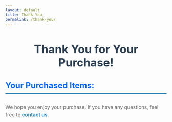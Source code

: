 ```yaml
---
layout: default
title: Thank You
permalink: /thank-you/
---
```


<div class="container">
  <h1>Thank You for Your Purchase!</h1>

  <h2>Your Purchased Items:</h2>
  <div id="purchased-items">
    <!-- Items will be dynamically populated here -->
  </div>

  <p>We hope you enjoy your purchase. If you have any questions, feel free to <a href="/contact/">contact us</a>.</p>
</div>

<style>
  /* General Styles for the Thank You Page */
  h1 {
    color: #2c3e50;
    text-align: center;
    font-size: 2.5em;
    margin-bottom: 20px;
  }

  h2 {
    color: #06f;
    border-bottom: 2px solid #2980b9;
    padding-bottom: 10px;
    margin-bottom: 30px;
    font-size: 1.8em;
  }

  #purchased-items {
    margin: 0;
    padding: 0;
  }

  .purchased-item {
    display: flex;
    align-items: center;
    padding: 15px;
    border-bottom: 1px solid #ddd;
    background-color: #f9f9f9;
    border-radius: 8px;
    margin-bottom: 15px;
  }

  .purchased-item:last-child {
    border-bottom: none;
  }

  .item-image {
    width: 120px;
    height: 120px;
    object-fit: cover;
    border-radius: 8px;
    margin-right: 20px;
    box-shadow: 0 2px 4px rgba(0, 0, 0, 0.1);
  }

  .item-details {
    flex: 1;
  }

  .item-details strong {
    font-size: 1.2em;
    color: #34495e;
  }

  .item-details p {
    margin: 5px 0;
    font-size: 1em;
    color: #555;
  }

  p {
    font-size: 1.1em;
    line-height: 1.6;
    color: #666;
  }

  a {
    color: #2980b9;
    text-decoration: none;
    font-weight: bold;
  }

  a:hover {
    text-decoration: underline;
  }

  @media (max-width: 768px) {
    .container {
      padding: 15px;
    }

    .purchased-item {
      flex-direction: column;
      align-items: flex-start;
    }

    .item-image {
      margin-bottom: 10px;
      width: 100%;
      max-width: 150px;
    }
  }
</style>

<script>
  // Retrieve purchased items from localStorage
  var purchasedItems = JSON.parse(localStorage.getItem('purchasedItems'));

  // Reference to the HTML container where purchased items will be displayed
  var purchasedItemsContainer = document.getElementById('purchased-items');

  // Check if purchased items exist
  if (purchasedItems && purchasedItems.length > 0) {
    purchasedItems.forEach(function(item) {
      // Create an element for each purchased item and append to the container
      var itemElement = document.createElement('div');
      itemElement.className = 'purchased-item';

      // Create image element
      var itemImage = document.createElement('img');
      itemImage.src = item.image; // Assuming image URL is stored in 'image'
      itemImage.alt = item.name;
      itemImage.className = 'item-image';

      // Create details element
      var itemDetails = document.createElement('div');
      itemDetails.className = 'item-details';
      itemDetails.innerHTML = `<strong>${item.name}</strong><br>
                               Price: $${item.price}<br>
                               Quantity: ${item.quantity}`;

      // Append image and details to item element
      itemElement.appendChild(itemImage);
      itemElement.appendChild(itemDetails);
      purchasedItemsContainer.appendChild(itemElement);
    });
  } else {
    purchasedItemsContainer.textContent = 'No items found.';
  }

  // Clear purchasedItems from localStorage after displaying
  localStorage.removeItem('purchasedItems');
</script>
